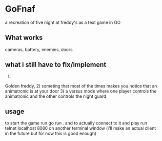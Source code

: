 # GoFnaf
a recreation of five night at freddy's as a text game in GO 

## What works
cameras, battery, enemies, doors

## what i still have to fix/implement
1)
Golden freddy,
2)
someting that most of the times makes you notice that an animatronic is at your door
3)
a versus mode where one player controls the animatronic and the other controls the night guard

## usage
to start the game run 
go run . and to actually connect to it and play run telnet localhost 8080 on another terminal window (i'll  make an actual client in the future but for now this is good enough)
